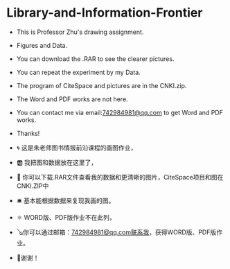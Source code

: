 # Library-and-Information-Frontier
- This is Professor Zhu's drawing assignment.
- Figures and Data.
- You can download the .RAR to see the clearer pictures.
- You can repeat the experiment by my Data.
- The program of CiteSpace and pictures are in the CNKI.zip.
- The Word and PDF works are not here.
- You can contact me via email:742984981@qq.com to get Word and PDF works.
- Thanks!

- 🌀 这是朱老师图书情报前沿课程的画图作业，
- 🆎 我把图和数据放在这里了，
- 🎱 你可以下载.RAR文件查看我的数据和更清晰的图片，CiteSpace项目和图在CNKI.ZIP中
- 🛎️ 基本能根据数据来复现我画的图。
- ⚛️ WORD版、PDF版作业不在此列，
- 🪕你可以通过邮箱：742984981@qq.com联系我，获得WORD版、PDF版作业。
- 🎂谢谢！

